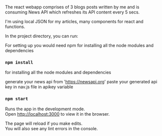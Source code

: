 The react webapp comprises of 3 blogs posts written by me and is consuming News API which refreshes its API content every 5 secs.

I'm using local JSON for my articles, many components for react and functions.

In the project directory, you can run:

For setting up you would need npm
for installing all the node modules and dependencies

### `npm install`

for installing all the node modules and dependencies

 generate your news api from 'https://newsapi.org'
 paste your generated api key in nav.js file in apikey variable

### `npm start`
Runs the app in the development mode.<br />
Open [http://localhost:3000](http://localhost:3000) to view it in the browser.

The page will reload if you make edits.<br />
You will also see any lint errors in the console.
